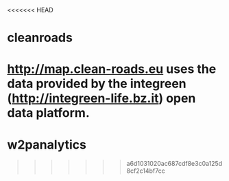 <<<<<<< HEAD
# cleanroads

http://map.clean-roads.eu uses the data provided by the integreen (http://integreen-life.bz.it) open data platform.
=======
# w2panalytics
>>>>>>> a6d1031020ac687cdf8e3c0a125d8cf2c14bf7cc
